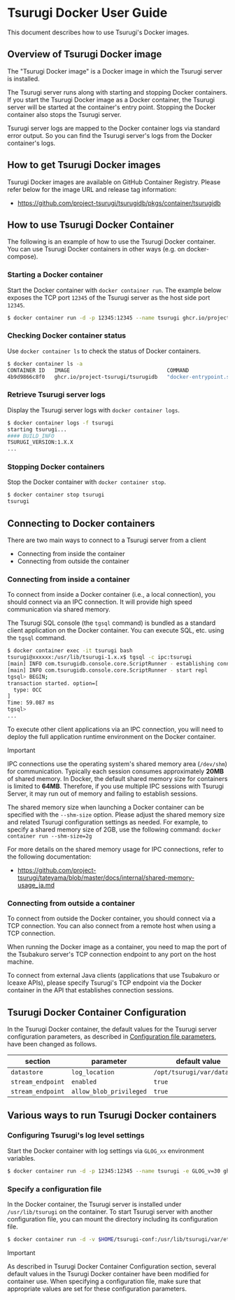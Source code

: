 # Tsurugi Docker User Guide

This document describes how to use Tsurugi's Docker images.

## Overview of Tsurugi Docker image

The "Tsurugi Docker image" is a Docker image in which the Tsurugi server is installed.

The Tsurugi server runs along with starting and stopping Docker containers.
If you start the Tsurugi Docker image as a Docker container, the Tsurugi server will be started at the container's entry point.
Stopping the Docker container also stops the Tsurugi server.

Tsurugi server logs are mapped to the Docker container logs via standard error output.
So you can find the Tsurugi server's logs from the Docker container's logs.

## How to get Tsurugi Docker images

Tsurugi Docker images are available on GitHub Container Registry.
Please refer below for the image URL and release tag information:

- https://github.com/project-tsurugi/tsurugidb/pkgs/container/tsurugidb

## How to use Tsurugi Docker Container

The following is an example of how to use the Tsurugi Docker container.
You can use Tsurugi Docker containers in other ways (e.g. on docker-compose).

### Starting a Docker container

Start the Docker container with `docker container run`.
The example below exposes the TCP port `12345` of the Tsurugi server as the host side port `12345`.

```sh
$ docker container run -d -p 12345:12345 --name tsurugi ghcr.io/project-tsurugi/tsurugidb
```

### Checking Docker container status

Use `docker container ls` to check the status of Docker containers.

```sh
$ docker container ls -a
CONTAINER ID   IMAGE                               COMMAND                  CREATED          STATUS                    PORTS                                           NAMES
4b9d9866c8f0   ghcr.io/project-tsurugi/tsurugidb   "docker-entrypoint.sh"   13 seconds ago   Up 8 seconds              0.0.0.0:12345->12345/tcp, :::12345->12345/tcp   tsurugi
```

### Retrieve Tsurugi server logs

Display the Tsurugi server logs with `docker container logs`.

```sh
$ docker container logs -f tsurugi
starting tsurugi...
#### BUILD_INFO
TSURUGI_VERSION:1.X.X
...
```

### Stopping Docker containers

Stop the Docker container with `docker container stop`.

```sh
$ docker container stop tsurugi
tsurugi
```

## Connecting to Docker containers

There are two main ways to connect to a Tsurugi server from a client

- Connecting from inside the container
- Connecting from outside the container

### Connecting from inside a container

To connect from inside a Docker container (i.e., a local connection), you should connect via an IPC connection. It will provide high speed communication via shared memory.

The Tsurugi SQL console (the `tgsql` command) is bundled as a standard client application on the Docker container. You can execute SQL, etc. using the `tgsql` command.

```sh
$ docker container exec -it tsurugi bash
tsurugi@xxxxxx:/usr/lib/tsurugi-1.x.x$ tgsql -c ipc:tsurugi
[main] INFO com.tsurugidb.console.core.ScriptRunner - establishing connection: ipc:tsurugi
[main] INFO com.tsurugidb.console.core.ScriptRunner - start repl
tgsql> BEGIN;
transaction started. option=[
  type: OCC
]
Time: 59.087 ms
tgsql>
...
```

To execute other client applications via an IPC connection, you will need to deploy the full application runtime environment on the Docker container.

> [!IMPORTANT]
> IPC connections use the operating system's shared memory area (`/dev/shm`) for communication. Typically each session consumes approximately **20MB** of shared memory.
> In Docker, the default shared memory size for containers is limited to **64MB**. Therefore, if you use multiple IPC sessions with Tsurugi Server, it may run out of memory and failing to establish sessions.
>
> The shared memory size when launching a Docker container can be specified with the `--shm-size` option. Please adjust the shared memory size and related Tsurugi configuration settings as needed. For example, to specify a shared memory size of 2GB, use the following command:
> ```docker container run --shm-size=2g```
>
> For more details on the shared memory usage for IPC connections, refer to the following documentation:
> - https://github.com/project-tsurugi/tateyama/blob/master/docs/internal/shared-memory-usage_ja.md

### Connecting from outside a container

To connect from outside the Docker container, you should connect via a TCP connection.
You can also connect from a remote host when using a TCP connection.

When running the Docker image as a container, you need to map the port of the Tsubakuro server's TCP connection endpoint to any port on the host machine.

To connect from external Java clients (applications that use Tsubakuro or Iceaxe APIs), please specify Tsurugi's TCP endpoint via the Docker container in the API that establishes connection sessions.

## Tsurugi Docker Container Configuration

In the Tsurugi Docker container, the default values for the Tsurugi server configuration parameters, as described in [Configuration file parameters](config-parameters.md), have been changed as follows.

section|parameter|default value
---|---|---
`datastore`|`log_location`|`/opt/tsurugi/var/data/log`
`stream_endpoint`|`enabled`|`true`
`stream_endpoint`|`allow_blob_privileged`|`true`

## Various ways to run Tsurugi Docker containers

### Configuring Tsurugi's log level settings

Start the Docker container with log settings via `GLOG_xx` environment variables.

```sh
$ docker container run -d -p 12345:12345 --name tsurugi -e GLOG_v=30 ghcr.io/project-tsurugi/tsurugidb
```

### Specify a configuration file

In the Docker container, the Tsurugi server is installed under `/usr/lib/tsurugi` on the container.
To start Tsurugi server with another configuration file, you can mount the directory including its configuration file.

```sh
$ docker container run -d -v $HOME/tsurugi-conf:/usr/lib/tsurugi/var/etc --name tsurugi ghcr.io/project-tsurugi/tsurugidb
```

> [!IMPORTANT]
> As described in Tsurugi Docker Container Configuration section, several default values in the Tsurugi Docker container have been modified for container use.
> When specifying a configuration file, make sure that appropriate values are set for these configuration parameters.

